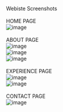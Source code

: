 Webiste Screenshots
<br>
<br>
HOME PAGE
<br>
![image](https://github.com/vasusomani/Portfolio/assets/114124878/3eb6cb32-64d5-4807-98e5-927cef2d4b7c)
<br>
<br>
ABOUT PAGE
<br>
![image](https://github.com/vasusomani/Portfolio/assets/114124878/ab43521e-4cbe-4939-8dad-c127e4e48b3d)
<br>
![image](https://github.com/vasusomani/Portfolio/assets/114124878/2a1bd2c7-2c39-4600-9ebb-2f9ea84ba530)
<br>
![image](https://github.com/vasusomani/Portfolio/assets/114124878/2efe79a9-7107-4373-b910-2ac85a37dea0)
<br>
<br>
EXPERIENCE PAGE
<br>
![image](https://github.com/vasusomani/Portfolio/assets/114124878/2c86fbce-5de0-4aed-97ac-ae499fc5205e)
<br>
![image](https://github.com/vasusomani/Portfolio/assets/114124878/b5f3b253-c1e5-43c9-a97d-1e3502b34d82)
<br>
<br>
CONTACT PAGE
<br>
![image](https://github.com/vasusomani/Portfolio/assets/114124878/980f8585-366b-4f59-9934-36021e1af028)






